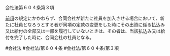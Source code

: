 会社法第６０４条第３項

[前項](会社法＿＿＿＿第６０４条第２項)の規定にかかわらず、合同会社が新たに社員を加入させる場合において、新たに社員となろうとする者が同項の定款の変更をした時にその出資に係る払込み又は給付の全部又は一部を履行していないときは、その者は、当該払込み又は給付を完了した時に、合同会社の社員となる。

#会社法
#会社法/第６０４条
#会社法/第６０４条/第３項
